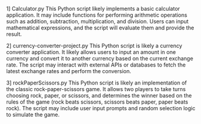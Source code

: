 1] Calculator.py
This Python script likely implements a basic calculator application. It may include functions for performing arithmetic operations such as addition, subtraction, multiplication, and division. Users can input mathematical expressions, and the script will evaluate them and provide the result.



2] currency-converter-project.py
This Python script is likely a currency converter application. It likely allows users to input an amount in one currency and convert it to another currency based on the current exchange rate. The script may interact with external APIs or databases to fetch the latest exchange rates and perform the conversion.



3] rockPaperScissors.py
This Python script is likely an implementation of the classic rock-paper-scissors game. It allows two players to take turns choosing rock, paper, or scissors, and determines the winner based on the rules of the game (rock beats scissors, scissors beats paper, paper beats rock). The script may include user input prompts and random selection logic to simulate the game.

